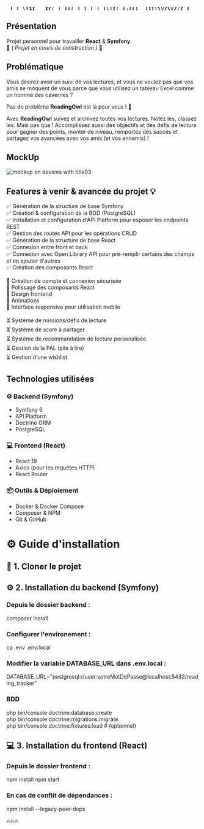 <pre style="line-height:1px">                                                                     
  _____                _ _              ____           _ 
 |  __ \              | (_)            / __ \         | |
 | |__) |___  __ _  __| |_ _ __   __ _| |  | |_      _| |
 |  _  // _ \/ _` |/ _` | | '_ \ / _` | |  | \ \ /\ / / |
 | | \ \  __/ (_| | (_| | | | | | (_| | |__| |\ V  V /| |
 |_|  \_\___|\__,_|\__,_|_|_| |_|\__, |\____/  \_/\_/ |_|
                                  __/ |                  
                                 |___/                                                  
</pre>

## Présentation

Projet personnel pour travailler **React** & **Symfony**.<br>
🚧 _( Projet en cours de construction )_ 🚧

## Problématique

Vous désirez avoir un suivi de vos lectures, et vous ne voulez pas que vos amis se moquent de vous parce que vous utilisez un tableau Excel comme un homme des cavernes ?

Pas de problème **ReadingOwl** est là pour vous ! 🚀

Avec **ReadingOwl** suivez et archivez toutes vos lectures. Notez les, classez les. Mais pas que !
Accomplissez aussi des objectifs et des défis de lecture pour gagner des points, monter de niveau, remportez des succès et partagez vos avancées avec vos amis (et vos ennemis) !

## MockUp

![mockup on devices with title03](https://github.com/user-attachments/assets/22e3b20a-25fd-4dac-a939-0a6342933b59)


## Features à venir & avancée du projet 💡

✅ Génération de la structure de base Symfony<br>
✅ Création & configuration de la BDD (PostgreSQL)<br>
✅ Installation et configuration d'API Platform pour exposer les endpoints REST<br>
✅ Gestion des routes API pour les opérations CRUD<br>
✅ Génération de la structure de base React<br>
✅ Connexion entre front et back<br>
✅ Connexion avec Open Library API pour pré-remplir certains des champs et en ajouter d'autres<br>
✅ Création des composants React<br>
<br>
🔄 Création de compte et connexion sécurisée<br>
🔄 Polissage des composants React<br>
🔄 Design frontend<br>
🔄 Animations<br>
🔄 Interface responsive pour utilisation mobile<br>
<br>
⏳ Système de missions/défis de lecture<br>
⏳ Système de score à partager<br>
⏳ Système de recommandation de lecture personalisée<br>
⏳ Gestion de la PAL (pile à lire)<br>
⏳ Gestion d'une wishlist<br>

## Technologies utilisées

### ⚙️ Backend (Symfony)

- Symfony 6
- API Platform
- Doctrine ORM
- PostgreSQL

### 💻 Frontend (React)

- React 19
- Axios (pour les requêtes HTTP)
- React Router

### 📦 Outils & Déploiement

- Docker & Docker Compose
- Composer & NPM
- Git & GitHub

# ⚙️ Guide d'installation

## 🔗 1. Cloner le projet

## ⚙️ 2. Installation du backend (Symfony)

### Depuis le dossier backend :<br>

composer install

### Configurer l'environement :<br>

cp .env .env.local

### Modifier la variable DATABASE_URL dans .env.local :

DATABASE_URL="postgresql://user:votreMotDePasse@localhost:5432/reading_tracker"

### BDD<br>

php bin/console doctrine:database:create<br>
php bin/console doctrine:migrations:migrate<br>
php bin/console doctrine:fixtures:load # (optionnel)<br>

## 💻 3. Installation du frontend (React)<br>

### Depuis le dossier frontend :<br>

npm install
npm start

### En cas de conflit de dépendances :<br>

npm install --legacy-peer-deps

🔥🔥🔥
